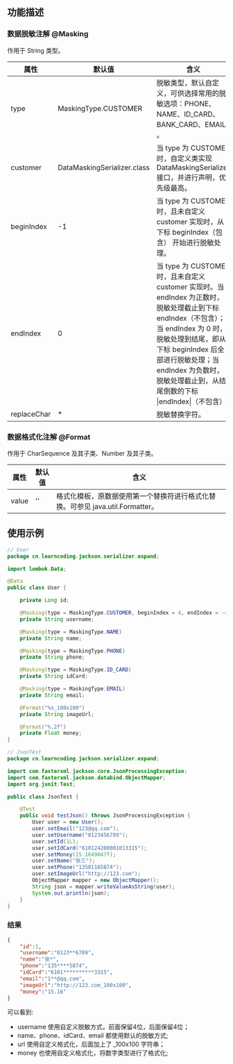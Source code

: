 ## 功能描述

### 数据脱敏注解 @Masking

作用于 String 类型。

| 属性| 默认值           | 含义                                             |
| -------------- | --------------------------- | ------------------------------------------------------------ |
| type           | MaskingType.CUSTOMER        | 脱敏类型，默认自定义，可供选择常用的脱敏选项：PHONE、NAME、ID_CARD、BANK_CARD、EMAIL 。 |
| customer       | DataMaskingSerializer.class | 当 type 为 CUSTOMER 时，自定义类实现 DataMaskingSerializer 接口，并进行声明，优先级最高。 |
| beginIndex     | -1                          | 当 type 为 CUSTOMER 时，且未自定义 customer 实现时，从下标 beginIndex（包含） 开始进行脱敏处理。 |
| endIndex       | 0                           | 当 type 为 CUSTOMER 时，且未自定义 customer 实现时。当 endIndex 为正数时，脱敏处理截止到下标 endIndex（不包含）；当 endIndex 为 0 时，脱敏处理到结尾，即从下标 beginIndex 后全部进行脱敏处理；当 endIndex 为负数时，脱敏处理截止到，从结尾倒数的下标 \|endIndex\|（不包含）； |
| replaceChar    | *                           | 脱敏替换字符。                                               |

### 数据格式化注解 @Format

作用于 CharSequence 及其子类、Number 及其子类。

| 属性 | 默认值 | 含义                                               |
| -------------- | ---------------- | ------------------------------------------------------------ |
| value          | ''               | 格式化模板，原数据使用第一个替换符进行格式化替换。可参见 java.util.Formatter。 |

## 使用示例

```java
// User
package cn.learncoding.jackson.serializer.expand;

import lombok.Data;

@Data
public class User {

    private Long id;

    @Masking(type = MaskingType.CUSTOMER, beginIndex = 4, endIndex = -4)
    private String username;

    @Masking(type = MaskingType.NAME)
    private String name;

    @Masking(type = MaskingType.PHONE)
    private String phone;

    @Masking(type = MaskingType.ID_CARD)
    private String idCard;

    @Masking(type = MaskingType.EMAIL)
    private String email;

    @Format("%s_100x100")
    private String imageUrl;

    @Format("%.2f")
    private Float money;
}

// JsonTest
package cn.learncoding.jackson.serializer.expand;

import com.fasterxml.jackson.core.JsonProcessingException;
import com.fasterxml.jackson.databind.ObjectMapper;
import org.junit.Test;

public class JsonTest {

    @Test
    public void testJson() throws JsonProcessingException {
        User user = new User();
        user.setEmail("123@qq.com");
        user.setUsername("0123456789");
        user.setId(1L);
        user.setIdCard("610124200001013315");
        user.setMoney(15.1649847f);
        user.setName("张三");
        user.setPhone("13501165874");
        user.setImageUrl("http://123.com");
        ObjectMapper mapper = new ObjectMapper();
        String json = mapper.writeValueAsString(user);
        System.out.println(json);
    }
}
```

### 结果

```json
{
    "id":1,
    "username":"0123**6789",
    "name":"张*",
    "phone":"135****5874",
    "idCard":"6101**********3315",
    "email":"1**@qq.com",
    "imageUrl":"http://123.com_100x100",
    "money":"15.16"
}
```

可以看到:

- username 使用自定义脱敏方式，前面保留4位，后面保留4位；
- name、phone、idCard、email 都使用默认的脱敏方式;
- url 使用自定义格式化，后面加上了 _100x100 字符串；
- money 也使用自定义格式化，将数字类型进行了格式化;